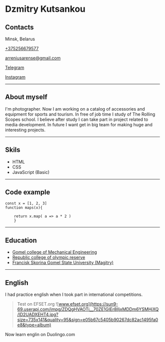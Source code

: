 # Dzmitry Kutsankou
## Contacts  
Minsk, Belarus

[+375256679577](tel:+375256679577)

[arreniusarense@gmail.com](email:arreniusarense@gmail.com)

[Telegram](https://t.me/d_kutsenkov)

[Instagram](https://www.instagram.com/dmitry.kutsenkov/)

***

## About myself
I'm photographer. Now I am working on a catalog of accessories and equipment for sports and tourism. In free of job time I study of The Rolling Scopes school. I believe after study I can take part in project related to media development. 
In future I want get in big team for making huge and interesting projects.

***
## Skils
* HTML
* CSS
* JavaScript (Basic)

***

## Code example

```
const x = [1, 2, 3]
function maps(x){

    return x.map( a => a * 2 )
    }
``` 

***

## Education
* [Gomel college of Mechanical Engineering](http://ggak.by/)
* [Republic college of olympic reserve](https://rguor.by/) 
* [Francisk Skorina Gomel State University (Magitry)](https://gsu.by)

***

## English
I had practice english when I took part in international competitions.

>Test on EFSET.org 
![www.efset.org](https://sun9-69.userapi.com/impg/ZDQgHVAOTi__70ZE1GIEr8IljxMDDm6YSMHjXQ/lD2UADXEHT4.jpg?size=735x141&quality=95&sign=e05b67c5405b90267dc82ac1495fa0e8&type=album)

Now learn englin on Duolingo.com